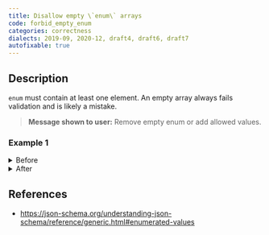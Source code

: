 ```yaml
---
title: Disallow empty \`enum\` arrays
code: forbid_empty_enum
categories: correctness
dialects: 2019-09, 2020-12, draft4, draft6, draft7
autofixable: true
---
```


## Description
`enum` must contain at least one element. An empty array always fails validation and is likely a mistake.

> **Message shown to user:**
> Remove empty enum or add allowed values.

### Example 1
<details><summary>Before</summary>

```json
{
  "$schema": "https://json-schema.org/draft/2020-12/schema",
  "enum": []
}
```
</details>

<details><summary>After</summary>

```json
{
  "$schema": "https://json-schema.org/draft/2020-12/schema",
  "enum": [
    "option1",
    "option2"
  ]
}
```
</details>

## References
* <https://json-schema.org/understanding-json-schema/reference/generic.html#enumerated-values>
